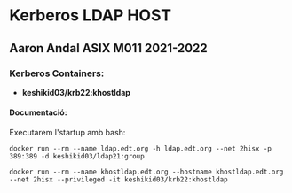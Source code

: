 # Kerberos LDAP HOST
## Aaron Andal ASIX M011 2021-2022


### Kerberos Containers:

 * **keshikid03/krb22:khostldap** 

#### Documentació:
Executarem l'startup amb bash:

```
docker run --rm --name ldap.edt.org -h ldap.edt.org --net 2hisx -p 389:389 -d keshikid03/ldap21:group

docker run --rm --name khostldap.edt.org --hostname khostldap.edt.org --net 2hisx --privileged -it keshikid03/krb22:khostldap
```

